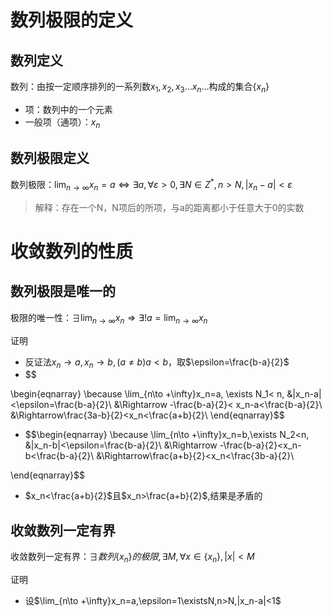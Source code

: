 # 数列极限的定义

## 数列定义

数列：由按一定顺序排列的一系列数$x_1, x_2, x_3\dots x_n\dots$构成的集合$\{x_n\}$

- 项：数列中的一个元素
- 一般项（通项）：$x_n$

## 数列极限定义

数列极限：$\lim_{n\to\infty}x_n=a \iff \exists a,\forall ε>0,\exists N\in Z^*,n>N, |x_n-a|<\varepsilon$

> 解释：存在一个N，N项后的所项，与a的距离都小于任意大于0的实数

# 收敛数列的性质

## 数列极限是唯一的

极限的唯一性：$\exists \lim_{n\to \infty}x_n \Rightarrow \exists !a=\lim_{n\to \infty}x_n$

证明

- 反证法$x_n\to a,x_n\to b,(a\neq b)a<b$，取$\epsilon=\frac{b-a}{2}$
- $$

\begin{eqnarray}
    \because \lim_{n\to +\infty}x_n=a, \exists N_1< n, &|x_n-a|<\epsilon=\frac{b-a}{2}\\
    &\Rightarrow -\frac{b-a}{2}< x_n-a<\frac{b-a}{2}\\
    &\Rightarrow\frac{3a-b}{2}<x_n<\frac{a+b}{2}\\
\end{eqnarray}$$

- $$\begin{eqnarray}
    \because \lim_{n\to +\infty}x_n=b,\exists N_2<n, &|x_n-b|<\epsilon=\frac{b-a}{2}\\
    &\Rightarrow -\frac{b-a}{2}<x_n-b<\frac{b-a}{2}\\
    &\Rightarrow\frac{a+b}{2}<x_n<\frac{3b-a}{2}\\

\end{eqnarray}$$

- $x_n<\frac{a+b}{2}$且$x_n>\frac{a+b}{2}$,结果是矛盾的

## 收敛数列一定有界

收敛数列一定有界：$\exists 数列\{x_n\}的极限, \exists M, \forall x\in \{x_n\},|x|<M$

证明
- 设$\lim_{n\to +\infty}x_n=a,\epsilon=1\existsN,n>N,|x_n-a|<1$
